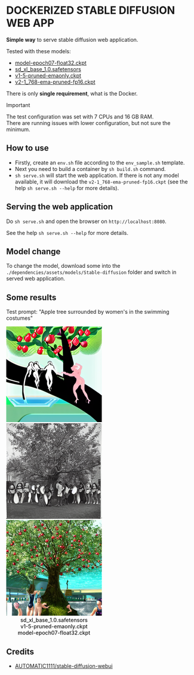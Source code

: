 # DOCKERIZED STABLE DIFFUSION WEB APP

**Simple way** to serve stable diffusion web application.

Tested with these models:

- [model-epoch07-float32.ckpt](https://huggingface.co/hakurei/waifu-diffusion-v1-3)
- [sd_xl_base_1.0.safetensors](https://huggingface.co/wangqyqq/sd_xl_base_1.0_inpainting_0.1.safetensors)
- [v1-5-pruned-emaonly.ckpt](https://huggingface.co/LarryAIDraw/v1-5-pruned-emaonly)
- [v2-1_768-ema-pruned-fp16.ckpt](https://huggingface.co/stabilityai/stable-diffusion-2-1)

There is only **single requirement**, what is the Docker.

<!-- markdownlint-disable MD033 -->
> [!IMPORTANT]
> The test configuration was set with 7 CPUs and 16 GB RAM.<br >
> There are running issues with lower configuration, but not sure the minimum.
<!-- markdownlint-enable MD033 -->

## How to use

- Firstly, create an `env.sh` file according to the `env_sample.sh` template.
- Next you need to build a container by `sh build.sh` command.
- `sh serve.sh` will start the web application. If there is not any model available, it will download the `v2-1_768-ema-pruned-fp16.ckpt` (see the help `sh serve.sh --help` for more details).

## Serving the web application

Do `sh serve.sh` and open the browser on `http://localhost:8080`.

See the help `sh serve.sh --help` for more details.

## Model change

To change the model, download some into the `./dependencies/assets/models/Stable-diffusion` folder and switch in served web application.

## Some results

Test prompt: "Apple tree surrounded by women's in the swimming costumes"

<!-- markdownlint-disable MD033 -->
<div style="display: inline-block">
    <img src="./generated/00000-2687079802.png?raw=true" alt="Image of the `sd_xl_base_1.0.safetensors`" width="256" />
    <img src="./generated/00000-561566944.png?raw=true" alt="Image of the `v1-5-pruned-emaonly.ckpt`" width="256" />
    <img src="./generated/00000-2010975715.png?raw=true" alt="Image of the `model-epoch07-float32.ckpt`" width="256" />
</div>
<div style="display: inline-block">
    <div style="text-align: center; font-weight: 500; width: 256px;">sd_xl_base_1.0.safetensors</div>
    <div style="text-align: center; font-weight: 500; width: 256px;">v1-5-pruned-emaonly.ckpt</div>
    <div style="text-align: center; font-weight: 500; width: 256px;">model-epoch07-float32.ckpt</div>
</div>
<!-- markdownlint-enable MD033 -->

## Credits

- [AUTOMATIC1111/stable-diffusion-webui](https://github.com/AUTOMATIC1111/stable-diffusion-webui.git)
